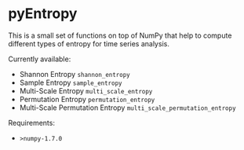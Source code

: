# pyEntropy

This is a small set of functions on top of NumPy that help to compute different types of entropy for time series analysis.

Currently available:

+ Shannon Entropy ```shannon_entropy```
+ Sample Entropy ```sample_entropy```
+ Multi-Scale Entropy ```multi_scale_entropy```
+ Permutation Entropy ```permutation_entropy```
+ Multi-Scale Permutation Entropy ```multi_scale_permutation_entropy```

Requirements:

+ ```>numpy-1.7.0```
